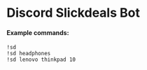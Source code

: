 # Discord Slickdeals Bot
#### Example commands:
```
!sd 
!sd headphones
!sd lenovo thinkpad 10
```

